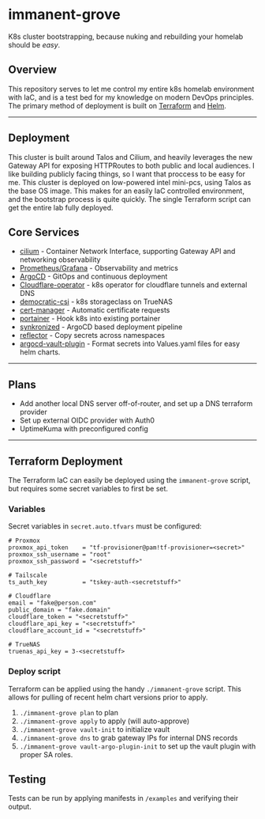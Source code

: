 # immanent-grove

K8s cluster bootstrapping, because nuking and rebuilding your homelab should be _easy_.

## Overview

This repository serves to let me control my entire k8s homelab environment with IaC, and is a test bed for my knowledge on modern DevOps principles. The primary method of deployment is built on [Terraform](https://www.terraform.io/) and [Helm](https://helm.sh/).

---

## Deployment

This cluster is built around Talos and Cilium, and heavily leverages the new Gateway API for exposing HTTPRoutes to both public and local audiences. I like building publicly facing things, so I want that proccess to be easy for me. This cluster is deployed on low-powered intel mini-pcs, using Talos as the base OS image. This makes for an easily IaC controlled environment, and the bootstrap process is quite quickly. The single Terraform script can get the entire lab fully deployed.

## Core Services
- [cilium](https://cilium.io/) - Container Network Interface, supporting Gateway API and networking observability
- [Prometheus/Grafana](https://grafana.com/) - Observability and metrics
- [ArgoCD](https://argo-cd.readthedocs.io/en/stable/) - GitOps and continuous deployment
- [Cloudflare-operator](https://github.com/adyanth/cloudflare-operator) - k8s operator for cloudflare tunnels and external DNS
- [democratic-csi](https://github.com/democratic-csi/democratic-csi) - k8s storageclass on TrueNAS
- [cert-manager](https://cert-manager.io/) - Automatic certificate requests
- [portainer](https://www.portainer.io/) - Hook k8s into existing portainer
- [synkronized](https://github.com/vaughnw128/synkronized) - ArgoCD based deployment pipeline
- [reflector](https://github.com/emberstack/kubernetes-reflector) - Copy secrets across namespaces
- [argocd-vault-plugin](https://argocd-vault-plugin.readthedocs.io/en/stable/) - Format secrets into Values.yaml files for easy helm charts.

---

## Plans
- Add another local DNS server off-of-router, and set up a DNS terraform provider
- Set up external OIDC provider with Auth0
- UptimeKuma with preconfigured config

---

## Terraform Deployment

The Terraform IaC can easily be deployed using the `immanent-grove` script, but requires some secret variables to first be set.

### Variables

Secret variables in `secret.auto.tfvars` must be configured:

```
# Proxmox
proxmox_api_token    = "tf-provisioner@pam!tf-provisioner=<secret>"
proxmox_ssh_username = "root"
proxmox_ssh_password = "<secretstuff>"

# Tailscale
ts_auth_key          = "tskey-auth-<secretstuff>"

# Cloudflare
email = "fake@person.com"
public_domain = "fake.domain"
cloudflare_token = "<secretstuff>"
cloudflare_api_key = "<secretstuff>"
cloudflare_account_id = "<secretstuff>"

# TrueNAS
truenas_api_key = 3-<secretstuff>
```

### Deploy script

Terraform can be applied using the handy `./immanent-grove` script. This allows for pulling of recent helm chart versions prior to apply.

1. `./immanent-grove plan` to plan
2. `./immanent-grove apply` to apply (will auto-approve)
3. `./immanent-grove vault-init` to initialize vault
4. `./immanent-grove dns` to grab gateway IPs for internal DNS records
5. `./immanent-grove vault-argo-plugin-init` to set up the vault plugin with proper SA roles.
## Testing

Tests can be run by applying manifests in `/examples` and verifying their output.